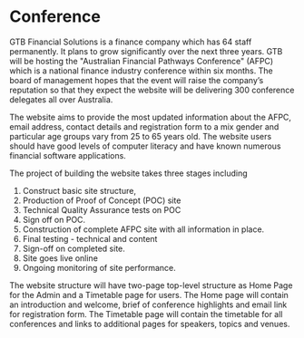 # Conference

GTB Financial Solutions is a finance company which has 64 staff permanently. It plans to grow significantly over the next three years. GTB will be hosting the "Australian Financial Pathways Conference" (AFPC) which is a national finance industry conference within six months. The board of management hopes that the event will raise the company’s reputation so that they expect the website will be delivering 300 conference delegates all over Australia. 

The website aims to provide the most updated information about the AFPC, email address, contact details and registration form to a mix gender and particular age groups vary from 25 to 65 years old. The website users should have good levels of computer literacy and have known numerous financial software applications. 

The project of building the website takes three stages including 
1.	Construct basic site structure, 
2.	Production of Proof of Concept (POC) site
3.	Technical Quality Assurance tests on POC
4.	Sign off on POC.
5.	Construction of complete AFPC site with all information in place.
6.	Final testing - technical and content
7.	Sign-off on completed site.
8.	Site goes live online
9.	Ongoing monitoring of site performance.

The website structure will have two-page top-level structure as Home Page for the Admin and a Timetable page for users.
The Home page will contain an introduction and welcome, brief of conference highlights and email link for registration form. The Timetable page will contain the timetable for all conferences and links to additional pages for speakers, topics and venues.
